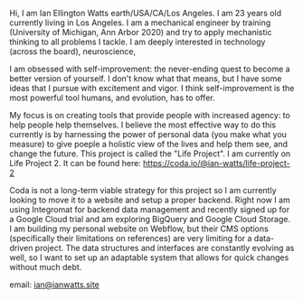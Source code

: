 Hi, I am Ian Ellington Watts earth/USA/CA/Los Angeles. I am 23 years old currently living in Los Angeles. I am a mechanical engineer by training (University of Michigan, Ann Arbor 2020) and try to apply mechanistic thinking to all problems I tackle. I am deeply interested in technology (across the board), neuroscience, 

I am obsessed with self-improvement: the never-ending quest to become a better version of yourself. I don't know what that means, but I have some ideas that I pursue with excitement and vigor. I think self-improvement is the most powerful tool humans, and evolution, has to offer. 

My focus is on creating tools that provide people with increased agency: to help people help themselves. I believe the most effective way to do this currently is by harnessing the power of personal data (you make what you measure) to give poeple a holistic view of the lives and help them see, and change the future. 
This project is called the "Life Project". I am currently on Life Project 2. It can be found here: https://coda.io/@ian-watts/life-project-2

Coda is not a long-term viable strategy for this project so I am currently looking to move it to a website and setup a proper backend. Right now I am using   Integromat for backend data management and recently signed up for a Google Cloud trial and am exploring BigQuery and Google Cloud Storage. I am building my personal website on Webflow, but their CMS options (specifically their limitations on references) are very limiting for a data-driven project. The data structures and interfaces are constantly evolving as well, so I want to set up an adaptable system that allows for quick changes without much debt.

email: ian@ianwatts.site
